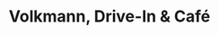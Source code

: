 ---
title: "Volkmann, Drive-In & Café"
url: /heuchelheim/volkmann-drive-in-und-cafe/
shop: Bäckerei
---